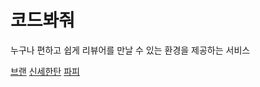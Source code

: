 # 코드봐줘

누구나 편하고 쉽게 리뷰어를 만날 수 있는 환경을 제공하는 서비스

[브랜](./bran.md)
[신세한탄](./shinsehantan.md)
[파피](fafi.md)
